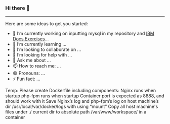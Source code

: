 ### Hi there 👋
----------------------------------------------


Here are some ideas to get you started:

- 🔭 I’m currently working on inputting mysql in my repository and [IBM Docs Exercises](https://docs.google.com/document/d/1nctPK7L02MWwQHW4yzvI26Db56vkjLVI3AwizzqfjPI/edit)...
- 🌱 I’m currently learning ...
- 👯 I’m looking to collaborate on ...
- 🤔 I’m looking for help with ...
- 💬 Ask me about ...
- 📫 How to reach me: ...
- 😄 Pronouns: ...
- ⚡ Fun fact: ...


Temp:
Please create Dockerfile including components:
Nginx runs when startup
php-fpm runs when startup
Container port is expected as 8888, and should work with it
Save Nginx’s log and php-fpm’s log on host machine’s dir /usr/local/var/docker/logs with using “mount”
Copy all host machine's files under ./ current dir to absolute path /var/www/workspace/ in a container

